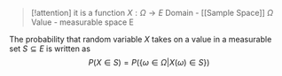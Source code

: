 >[!attention]
>it is a function $X : \Omega \rightarrow E$
>Domain - [[Sample Space]] $\Omega$
>Value - measurable space E 

The probability that random variable $X$ takes on a value in a measurable set $S \subseteq E$ is written as
$$
P(X \in S ) = P(\{\omega \in \Omega| X(\omega) \in S\})
$$



